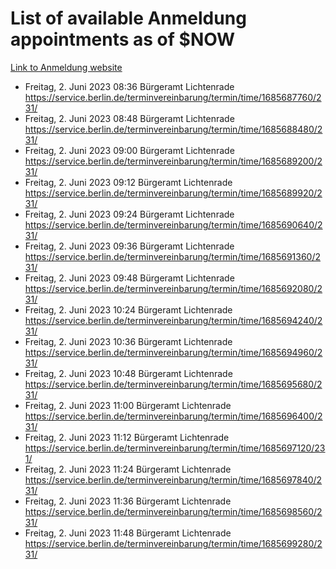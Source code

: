 # List of available Anmeldung appointments as of $NOW
[Link to Anmeldung website](https://service.berlin.de/terminvereinbarung/termin/tag.php?termin=1&anliegen[]=120686&dienstleisterlist=122210,122217,327316,122219,327312,122227,327314,122231,327346,122243,327348,122254,122252,329742,122260,329745,122262,329748,122271,327278,122273,327274,122277,327276,330436,122280,327294,122282,327290,122284,327292,122291,327270,122285,327266,122286,327264,122296,327268,150230,329760,122297,327286,122294,327284,122312,329763,122314,329775,122304,327330,122311,327334,122309,327332,317869,122281,327352,122279,329772,122283,122276,327324,122274,327326,122267,329766,122246,327318,122251,327320,122257,327322,122208,327298,122226,327300&herkunft=http%3A%2F%2Fservice.berlin.de%2Fdienstleistung%2F120686%2F)
- Freitag, 2. Juni 2023 08:36 Bürgeramt Lichtenrade https://service.berlin.de/terminvereinbarung/termin/time/1685687760/231/
- Freitag, 2. Juni 2023 08:48 Bürgeramt Lichtenrade https://service.berlin.de/terminvereinbarung/termin/time/1685688480/231/
- Freitag, 2. Juni 2023 09:00 Bürgeramt Lichtenrade https://service.berlin.de/terminvereinbarung/termin/time/1685689200/231/
- Freitag, 2. Juni 2023 09:12 Bürgeramt Lichtenrade https://service.berlin.de/terminvereinbarung/termin/time/1685689920/231/
- Freitag, 2. Juni 2023 09:24 Bürgeramt Lichtenrade https://service.berlin.de/terminvereinbarung/termin/time/1685690640/231/
- Freitag, 2. Juni 2023 09:36 Bürgeramt Lichtenrade https://service.berlin.de/terminvereinbarung/termin/time/1685691360/231/
- Freitag, 2. Juni 2023 09:48 Bürgeramt Lichtenrade https://service.berlin.de/terminvereinbarung/termin/time/1685692080/231/
- Freitag, 2. Juni 2023 10:24 Bürgeramt Lichtenrade https://service.berlin.de/terminvereinbarung/termin/time/1685694240/231/
- Freitag, 2. Juni 2023 10:36 Bürgeramt Lichtenrade https://service.berlin.de/terminvereinbarung/termin/time/1685694960/231/
- Freitag, 2. Juni 2023 10:48 Bürgeramt Lichtenrade https://service.berlin.de/terminvereinbarung/termin/time/1685695680/231/
- Freitag, 2. Juni 2023 11:00 Bürgeramt Lichtenrade https://service.berlin.de/terminvereinbarung/termin/time/1685696400/231/
- Freitag, 2. Juni 2023 11:12 Bürgeramt Lichtenrade https://service.berlin.de/terminvereinbarung/termin/time/1685697120/231/
- Freitag, 2. Juni 2023 11:24 Bürgeramt Lichtenrade https://service.berlin.de/terminvereinbarung/termin/time/1685697840/231/
- Freitag, 2. Juni 2023 11:36 Bürgeramt Lichtenrade https://service.berlin.de/terminvereinbarung/termin/time/1685698560/231/
- Freitag, 2. Juni 2023 11:48 Bürgeramt Lichtenrade https://service.berlin.de/terminvereinbarung/termin/time/1685699280/231/
